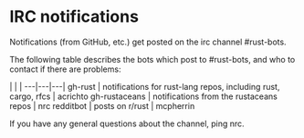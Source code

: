 # IRC notifications

Notifications (from GitHub, etc.) get posted on the irc channel #rust-bots.

The following table describes the bots which post to #rust-bots, and who to contact if there are problems:

   |   |   |
---|---|---|
gh-rust | notifications for rust-lang repos, including rust, cargo, rfcs | acrichto
gh-rustaceans | notifications from the rustaceans repos | nrc
redditbot | posts on r/rust | mcpherrin

If you have any general questions about the channel, ping nrc.

